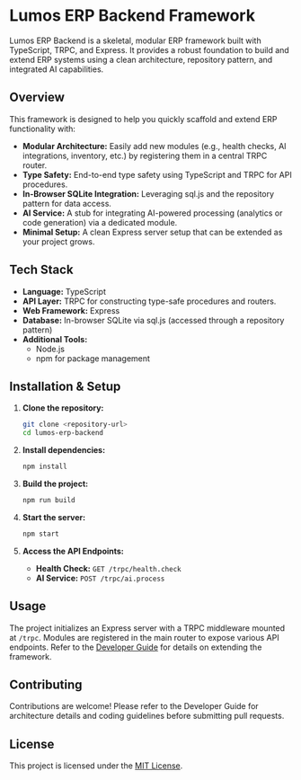 # Lumos ERP Backend Framework

Lumos ERP Backend is a skeletal, modular ERP framework built with TypeScript, TRPC, and Express. It provides a robust foundation to build and extend ERP systems using a clean architecture, repository pattern, and integrated AI capabilities.

## Overview

This framework is designed to help you quickly scaffold and extend ERP functionality with:
- **Modular Architecture:** Easily add new modules (e.g., health checks, AI integrations, inventory, etc.) by registering them in a central TRPC router.
- **Type Safety:** End-to-end type safety using TypeScript and TRPC for API procedures.
- **In-Browser SQLite Integration:** Leveraging sql.js and the repository pattern for data access.
- **AI Service:** A stub for integrating AI-powered processing (analytics or code generation) via a dedicated module.
- **Minimal Setup:** A clean Express server setup that can be extended as your project grows.

## Tech Stack

- **Language:** TypeScript
- **API Layer:** TRPC for constructing type-safe procedures and routers.
- **Web Framework:** Express
- **Database:** In-browser SQLite via sql.js (accessed through a repository pattern)
- **Additional Tools:** 
  - Node.js
  - npm for package management

## Installation & Setup

1. **Clone the repository:**

   ```bash
   git clone <repository-url>
   cd lumos-erp-backend
   ```

2. **Install dependencies:**

   ```bash
   npm install
   ```

3. **Build the project:**

   ```bash
   npm run build
   ```

4. **Start the server:**

   ```bash
   npm start
   ```

5. **Access the API Endpoints:**
   - **Health Check:** `GET /trpc/health.check`
   - **AI Service:** `POST /trpc/ai.process`

## Usage

The project initializes an Express server with a TRPC middleware mounted at `/trpc`. Modules are registered in the main router to expose various API endpoints. Refer to the [Developer Guide](DEVELOPER_GUIDE.md) for details on extending the framework.

## Contributing

Contributions are welcome! Please refer to the Developer Guide for architecture details and coding guidelines before submitting pull requests.

## License

This project is licensed under the [MIT License](LICENSE).
